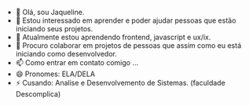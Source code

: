 - 👋 Olá, sou Jaqueline.
- 👀 Estou interessado em aprender e poder ajudar pessoas que estão iniciando seus projetos.
- 🌱 Atualmente estou aprendendo frontend, javascript e ux/ix.
- 💞️ Procuro colaborar em projetos de pessoas que assim como eu está iniciando como desenvolvedor. 
- 📫 Como entrar em contato comigo ...
- 😄 Pronomes: ELA/DELA
- ⚡ Cusando: Analise e  Desenvolvemento de Sistemas. (faculdade Descomplica)

<!---
jaquehtml/jaquehtml é um repositório ✨ especial ✨ porque seu `README.md` (este arquivo) aparece em seu perfil do GitHub.
Você pode clicar no link Visualizar para ver suas alterações.
--->
